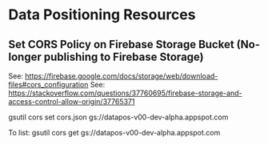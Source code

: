 # Data Positioning Resources

## Set CORS Policy on Firebase Storage Bucket (No-longer publishing to Firebase Storage)

See: https://firebase.google.com/docs/storage/web/download-files#cors_configuration
See: https://stackoverflow.com/questions/37760695/firebase-storage-and-access-control-allow-origin/37765371

gsutil cors set cors.json gs://datapos-v00-dev-alpha.appspot.com

To list: gsutil cors get gs://datapos-v00-dev-alpha.appspot.com
